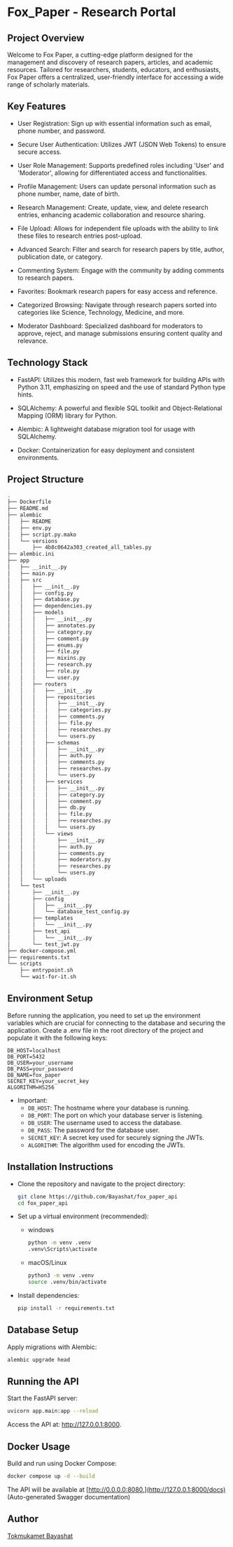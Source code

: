 # Fox_Paper - Research Portal


## Project Overview
Welcome to Fox Paper, a cutting-edge platform designed for the management and discovery of research papers, articles, and academic resources. Tailored for researchers, students, educators, and enthusiasts, Fox Paper offers a centralized, user-friendly interface for accessing a wide range of scholarly materials.

## Key Features
* User Registration:  Sign up with essential information such as email, phone number, and password.

* Secure User Authentication: Utilizes JWT (JSON Web Tokens) to ensure secure access.

* User Role Management: Supports predefined roles including 'User' and 'Moderator', allowing for differentiated access and functionalities.

* Profile Management: Users can update personal information such as phone number, name, date of birth.

* Research Management: Create, update, view, and delete research entries, enhancing academic collaboration and resource sharing.

* File Upload: Allows for independent file uploads with the ability to link these files to research entries post-upload.

* Advanced Search: Filter and search for research papers by title, author, publication date, or category.

* Commenting System: Engage with the community by adding comments to research papers.

* Favorites: Bookmark research papers for easy access and reference.

* Categorized Browsing: Navigate through research papers sorted into categories like Science, Technology, Medicine, and more.

* Moderator Dashboard: Specialized dashboard for moderators to approve, reject, and manage submissions ensuring content quality and relevance.

## Technology Stack
* FastAPI: Utilizes this modern, fast web framework for building APIs with Python 3.11, emphasizing on speed and the use of standard Python type hints.

* SQLAlchemy: A powerful and flexible SQL toolkit and Object-Relational Mapping (ORM) library for Python.

* Alembic: A lightweight database migration tool for usage with SQLAlchemy.

* Docker: Containerization for easy deployment and consistent environments.


## Project Structure
```bash
.
├── Dockerfile
├── README.md
├── alembic
│   ├── README
│   ├── env.py
│   ├── script.py.mako
│   └── versions
│       ├── 4b8c0642a303_created_all_tables.py
├── alembic.ini
├── app
│   ├── __init__.py
│   ├── main.py
│   ├── src
│   │   ├── __init__.py
│   │   ├── config.py
│   │   ├── database.py
│   │   ├── dependencies.py
│   │   ├── models
│   │   │   ├── __init__.py
│   │   │   ├── annotates.py
│   │   │   ├── category.py
│   │   │   ├── comment.py
│   │   │   ├── enums.py
│   │   │   ├── file.py
│   │   │   ├── mixins.py
│   │   │   ├── research.py
│   │   │   ├── role.py
│   │   │   └── user.py
│   │   ├── routers
│   │   │   ├── __init__.py
│   │   │   ├── repositories
│   │   │   │   ├── __init__.py
│   │   │   │   ├── categories.py
│   │   │   │   ├── comments.py
│   │   │   │   ├── file.py
│   │   │   │   ├── researches.py
│   │   │   │   └── users.py
│   │   │   ├── schemas
│   │   │   │   ├── __init__.py
│   │   │   │   ├── auth.py
│   │   │   │   ├── comments.py
│   │   │   │   ├── researches.py
│   │   │   │   └── users.py
│   │   │   ├── services
│   │   │   │   ├── __init__.py
│   │   │   │   ├── category.py
│   │   │   │   ├── comment.py
│   │   │   │   ├── db.py
│   │   │   │   ├── file.py
│   │   │   │   ├── researches.py
│   │   │   │   └── users.py
│   │   │   └── views
│   │   │       ├── __init__.py
│   │   │       ├── auth.py
│   │   │       ├── comments.py
│   │   │       ├── moderators.py
│   │   │       ├── researches.py
│   │   │       └── users.py
│   │   └── uploads
│   └── test
│       ├── __init__.py
│       ├── config
│       │   ├── __init__.py
│       │   └── database_test_config.py
│       ├── templates
│       │   └── __init__.py
│       ├── test_api
│       │   └── __init__.py
│       └── test_jwt.py
├── docker-compose.yml
├── requirements.txt
└── scripts
    ├── entrypoint.sh
    └── wait-for-it.sh
```

## Environment Setup
Before running the application, you need to set up the environment variables which are crucial for connecting to the database and securing the application. Create a .env file in the root directory of the project and populate it with the following keys:

```plaintext
DB_HOST=localhost
DB_PORT=5432
DB_USER=your_username
DB_PASS=your_password
DB_NAME=fox_paper
SECRET_KEY=your_secret_key
ALGORITHM=HS256
```
* Important:
    - `DB_HOST`: The hostname where your database is running.
    - `DB_PORT`: The port on which your database server is listening.
    - `DB_USER`: The username used to access the database.
    - `DB_PASS`: The password for the database user.
    - `SECRET_KEY`: A secret key used for securely signing the JWTs.
    - `ALGORITHM`: The algorithm used for encoding the JWTs.

## Installation Instructions

* Clone the repository and navigate to the project directory:
    ```bash
    git clone https://github.com/Bayashat/fox_paper_api
    cd fox_paper_api
    ```

* Set up a virtual environment (recommended):
    - windows
        ```bash
        python -m venv .venv
        .venv\Scripts\activate
        ```
    - macOS/Linux
        ```bash
        python3 -m venv .venv
        source .venv/bin/activate
        ```

* Install dependencies:
    ```bash
    pip install -r requirements.txt
    ```

## Database Setup
Apply migrations with Alembic:

```bash
alembic upgrade head
```

## Running the API

Start the FastAPI server:

```bash
uvicorn app.main:app --reload
```
Access the API at: http://127.0.0.1:8000.

## Docker Usage

Build and run using Docker Compose:

```bash
docker compose up -d --build
```
The API will be available at [http://0.0.0.0:8080.](http://127.0.0.1:8000/docs) (Auto-generated Swagger documentation)

## Author
[Tokmukamet Bayashat](https://t.me/bayashat)
